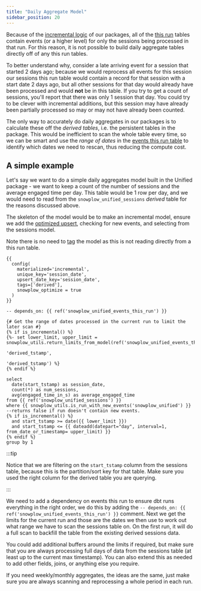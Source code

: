 ```yaml
---
title: "Daily Aggregate Model"
sidebar_position: 20
---
```


Because of the [incremental logic](/docs/modeling-your-data/modeling-your-data-with-dbt/package-mechanics/incremental-processing/index.md) of our packages, all of the [this run](/docs/modeling-your-data/modeling-your-data-with-dbt/package-mechanics/this-run-tables/index.md) tables contain events (or a higher level) for only the sessions being processed in that run. For this reason, it is not possible to build daily aggregate tables directly off of any this run tables.

To better understand why, consider a late arriving event for a session that started 2 days ago; because we would reprocess all events for this session our sessions this run table would contain a record for that session with a start date 2 days ago, but all other sessions for that day would already have been processed and would **not** be in this table. If you try to get a count of sessions, you'll report that there was only 1 session that day. You could try to be clever with incremental additions, but this session may have already been partially processed so may or may not have already been counted. 

The only way to accurately do daily aggregates in our packages is to calculate these off the *derived tables*, i.e. the persistent tables in the package. This would be inefficient to scan the whole table every time, so we can be smart and use the _range of dates_ in the [events this run table](/docs/modeling-your-data/modeling-your-data-with-dbt/package-mechanics/this-run-tables/index.md#events-this-run) to identify which dates we need to rescan, thus reducing the compute cost.

## A simple example
Let's say we want to do a simple daily aggregates model built in the Unified package - we want to keep a count of the number of sessions and the average engaged time per day. This table would be 1 row per day, and we would need to read from the `snowplow_unified_sessions` *derived* table for the reasons discussed above.

The skeleton of the model would be to make an incremental model, ensure we add the [optimized upsert](/docs/modeling-your-data/modeling-your-data-with-dbt/package-mechanics/optimized-upserts/index.md), checking for new events, and selecting from the sessions model.

Note there is no need to [tag](/docs/modeling-your-data/modeling-your-data-with-dbt/dbt-custom-models/index.md#tagging-models) the model as this is not reading directly from a this run table.

```jinja2 title=models/custom_snowplow_derived/session_event_counts.sql
{{
  config(
    materialized='incremental',
    unique_key='session_date',
    upsert_date_key='session_date',
    tags=['derived'],
    snowplow_optimize = true
  )
}}

-- depends_on: {{ ref('snowplow_unified_events_this_run') }}

{# Get the range of dates processed in the current run to limit the later scan #}
{% if is_incremental() %}
{%- set lower_limit, upper_limit = snowplow_utils.return_limits_from_model(ref('snowplow_unified_events_this_run'),
                                                                           'derived_tstamp',
                                                                           'derived_tstamp') %}
{% endif %}

select
  date(start_tstamp) as session_date,
  count(*) as num_sessions,
  avg(engaged_time_in_s) as average_engaged_time
from {{ ref('snowplow_unified_sessions') }}
where {{ snowplow_utils.is_run_with_new_events('snowplow_unified') }} --returns false if run doesn't contain new events.
{% if is_incremental() %}
  and start_tstamp >= date({{ lower_limit }})
  and start_tstamp <= {{ dateadd(datepart="day", interval=1, from_date_or_timestamp= upper_limit) }}
{% endif %}
group by 1

```

:::tip

Notice that we are filtering on the `start_tstamp` column from the sessions table, because this is the partition/sort key for that table. Make sure you used the right column for the derived table you are querying. 

:::

We need to add a dependency on events this run to ensure dbt runs everything in the right order, we do this by adding the `-- depends_on: {{ ref('snowplow_unified_events_this_run') }}` comment. Next we get the limits for the current run and those are the dates we then use to work out what range we have to scan the sessions table on. On the first run, it will do a full scan to backfill the table from the existing derived sessions data.

You could add additional buffers around the limits if required, but make sure that you are always processing full days of data from the sessions table (at least up to the current max timestamp). You can also extend this as needed to add other fields, joins, or anything else you require.

If you need weekly/monthly aggregates, the ideas are the same, just make sure you are always scanning and reprocessing a whole period in each run.

